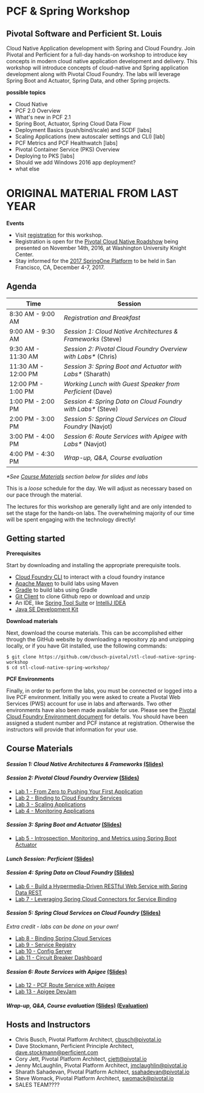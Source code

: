 # PCF & Spring Workshop
## Pivotal Software and Perficient St. Louis
Cloud Native Application development with Spring and Cloud Foundry. Join Pivotal and Perficient for a full-day hands-on workshop to introduce key concepts in modern cloud native application development and delivery. This workshop will introduce concepts of cloud-native and Spring application development along with Pivotal Cloud Foundry.  The labs will leverage Spring Boot and Actuator, Spring Data, and other Spring projects. 

**possible topics**
- Cloud Native
- PCF 2.0 Overview
- What's new in PCF 2.1
- Spring Boot, Actuator, Spring Cloud Data Flow
- Deployment Basics (push/bind/scale) and SCDF [labs]
- Scaling Applications (new autoscaler settings and CLI) [lab]
- PCF Metrics and PCF Healthwatch [labs]
- Pivotal Container Service (PKS) Overview
- Deploying to PKS [labs]
- Should we add Windows 2016 app deployment?
- what else


# ORIGINAL MATERIAL FROM LAST YEAR
**Events**
- Visit [registration](https://pivotal.io/event/cloud-native-workshop/stl) for this workshop. 
- Registration is open for the [Pivotal Cloud Native Roadshow](https://pivotal.io/event/pivotal-cloud-native-roadshow/stlouis) being presented on November 14th, 2016, at Washington University Knight Center. 
- Stay informed for the [2017 SpringOne Platform](https://springoneplatform.io/) to be held in San Francisco, CA, December 4-7, 2017.

## Agenda

Time | Session
---- | -------
8:30 AM - 9:00 AM | _Registration and Breakfast_
9:00 AM - 9:30 AM | _Session 1: Cloud Native Architectures & Frameworks_ (Steve)
9:30 AM - 11:30 AM | _Session 2: Pivotal Cloud Foundry Overview with Labs*_ (Chris)
11:30 AM - 12:00 PM | _Session 3: Spring Boot and Actuator with Labs*_ (Sharath)
12:00 PM - 1:00 PM | _Working Lunch with Guest Speaker from Perficient_ (Dave)
1:00 PM - 2:00 PM | _Session 4: Spring Data on Cloud Foundry with Labs*_ (Steve)
2:00 PM - 3:00 PM | _Session 5: Spring Cloud Services on Cloud Foundry_ (Navjot)
3:00 PM - 4:00 PM | _Session 6: Route Services with Apigee with Labs*_ (Navjot)
4:00 PM - 4:30 PM | _Wrap-up, Q&A, Course evaluation_

_*See [Course Materials](#course-materials) section below for slides and labs_

This is a _loose_ schedule for the day. We will adjust as necessary based on our pace through the material.

The lectures for this workshop are generally light and are only intended to set the stage for the hands-on labs.
The overwhelming majority of our time will be spent engaging with the technology directly!

## Getting started

**Prerequisites**

Start by downloading and installing the appropriate prerequisite tools.
- [Cloud Foundry CLI](https://goo.gl/M0pH4i) to interact with a cloud foundry instance
- [Apache Maven](http://info.pivotal.io/HI002010A6ZlRJR1NeU00eC) to build labs using Maven
- [Gradle](https://services.gradle.org/distributions/gradle-3.1-all.zip) to build labs using Gradle
- [Git Client](https://git-scm.com/downloads) to clone Github repo or download and unzip
- An IDE, like [Spring Tool Suite](https://spring.io/tools/sts/all) or [IntelliJ IDEA](https://www.jetbrains.com/idea/download/)
- [Java SE Development Kit](http://info.pivotal.io/n0I60i3021AN0JU0le10CRR)

**Download materials**

Next, download the course materials.  This can be accomplished either through the GitHub website by downloading a repository zip and unzipping locally, or if you have Git installed, use the following commands:

```
$ git clone https://github.com/cbusch-pivotal/stl-cloud-native-spring-workshop
$ cd stl-cloud-native-spring-workshop/
```

**PCF Environments**

Finally, in order to perform the labs, you must be connected or logged into a live PCF environment. Initially you were asked to create a Pivotal Web Services (PWS) account for use in labs and afterwards. Two other environments have also been made available for use. Please see the [Pivotal Cloud Foundry Environment document](Common/env_info.md) for details. You should have been assigned a student number and PCF instance at registration. Otherwise the instructors will provide that information for your use.

## Course Materials

#### _Session 1: Cloud Native Architectures & Frameworks_ [(Slides)](session_01/Session_01-Cloud_Native_Architectures_and_Frameworks-2xpg.pdf)

#### _Session 2: Pivotal Cloud Foundry Overview_ [(Slides)](session_02/Session_02-Pivotal_Cloud_Foundry-The_Cloud_Native_Platform-2xpg.pdf)
  - [Lab 1 - From Zero to Pushing Your First Application](session_02/lab_01/lab_01.adoc)
  - [Lab 2 - Binding to Cloud Foundry Services](session_02/lab_02/lab_02.adoc)
  - [Lab 3 - Scaling Applications](session_02/lab_03/lab_03.adoc)
  - [Lab 4 - Monitoring Applications](session_02/lab_04/lab_04.adoc)

#### _Session 3: Spring Boot and Actuator_ [(Slides)](session_03/Session_03-Spring_Boot_Actuator-2xpg.pdf)
  - [Lab 5 - Introspection, Monitoring, and Metrics using Spring Boot Actuator](session_03/lab_05/lab_05.adoc)

#### _Lunch Session: Perficient_ [(Slides)](session_lunch/pivotal-prft-intellivisit-2xpg.pdf)

#### _Session 4: Spring Data on Cloud Foundry_ [(Slides)](session_04/Session_04-Spring_Data-2xpg.pdf)
  - [Lab 6 - Build a Hypermedia-Driven RESTful Web Service with Spring Data REST](session_04/lab_06/lab_06.adoc)
  - [Lab 7 - Leveraging Spring Cloud Connectors for Service Binding](session_04/lab_07/lab_07.adoc)

#### _Session 5: Spring Cloud Services on Cloud Foundry_ [(Slides)](session_05/Session_05-Spring-Cloud-Services-2xpg.pdf)
_Extra credit - labs can be done on your own!_
  - [Lab 8 - Binding Spring Cloud Services](session_05/lab_08/lab_08.adoc)
  - [Lab 9 - Service Registry](session_05/lab_09/lab_09.adoc)
  - [Lab 10 - Config Server](session_05/lab_10/lab_10.adoc)
  - [Lab 11 - Circuit Breaker Dashboard](session_05/lab_11/lab_11.adoc)

#### _Session 6: Route Services with Apigee_ [(Slides)](session_06/Session_06-Route_Services_and_Apigee_Edge-2xpg.pdf)
  - [Lab 12 - PCF Route Service with Apigee](session_06/lab_12/lab_12.adoc)
  - [Lab 13 - Apigee DevJam](session_06/lab_13/lab_13.adoc)

#### _Wrap-up, Q&A, Course evaluation_ [(Slides)](session_wrapup/Session_Wrap-up-2xpg.pdf) [(Evaluation)](https://goo.gl/forms/aD5y2Rlhn99CZUaA2)

## Hosts and Instructors
- Chris Busch, Pivotal Platform Architect, cbusch@pivotal.io
- Dave Stockmann, Perficient Principle Architect, dave.stockmann@perficient.com
- Cory Jett, Pivotal Platform Architect, cjett@pivotal.io
- Jenny McLaughlin, Pivotal Platform Architect, jmclaughlin@pivotal.io
- Sharath Sahadevan, Pivotal Platform Achitect, ssahadevan@pivotal.io
- Steve Womack, Pivotal Platform Architect, swomack@pivotal.io
- SALES TEAM????

